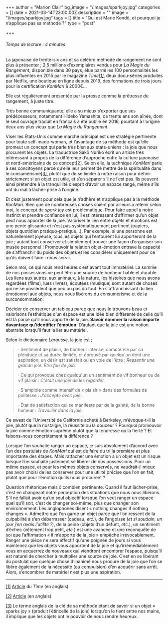 +++
author = "Marion Clair"
bg_image = "/images/sparkjoy.jpg"
categories = []
date = 2021-03-14T23:00:00Z
description = ""
image = "/images/sparkjoy.jpg"
tags = []
title = "Qui est Marie Kondō, et pourquoi je n’applique pas sa méthode ?"
type = "post"

+++
###### Temps de lecture : 4 minutes

La japonaise de trente-six ans et sa célèbre méthode de rangement ne sont plus à présenter ; 2,5 millions d’exemplaires vendus pour _La Magie du Rangement_, disponible dans 30 pays, élue parmi les 100 personnalités les plus influentes en 2015 par le magazine _Time_[_\[1\]_](#_ftn1), deux docu-séries produites par Netflix, une boutique en ligne depuis 2019, des formations de trois jours pour la certification _KonMari_ à 2000€…

Elle est régulièrement présentée par la presse comme la prêtresse du rangement, à juste titre.

Très bonne communiquante, elle a su mieux s’exporter que ses prédécesseurs, notamment Hideko Yamashita, de trente ans son aînée, dont le seul ouvrage traduit en français a été publié en 2016, pourtant à l'origine deux ans plus vieux que _La Magie du Rangement_.

Viser les États-Unis comme marché principal est une stratégie pertinente pour toute self-made-woman, et l’avantage de sa méthode est qu’elle promeut un concept qui parle très bien aux états-uniens : la joie que nous procurent les objets. La traductrice Sakō Noriko écrit un article très intéressant à propos de la différence d’approche entre la culture japonaise et nord-américaine de ce concept[\[2\]](#_ftn2). Selon elle, la technique _KonMari_ parle à ses concitoyens parce qu’elle leur permet de mettre de la spiritualité dans le consumérisme[\[3\]](#_ftn3), plutôt que de se limiter à notre raison pour définir strictement si un objet est utile, et s’en séparer s’il ne l’est pas. Ils peuvent ainsi prétendre à la tranquillité d’esprit d’avoir un espace rangé, même s’ils ont du mal à lâcher-prise à l’origine.

Et c’est justement pour cela que je n’adhère et n’applique pas à la méthode _KonMari_. Bien que de nombreuses choses soient par ailleurs à retenir selon moi, le concept de _spark joy_ est problématique. Pour faire appel à notre instinct et prendre confiance en lui, il est intéressant d’affirmer qu’un objet peut nous apporter de la joie. Valoriser le lien entre objets et émotions est une pente glissante et n’est pas systématiquement pertinent (papiers, objets quotidien pratiquo-pratique…). Par exemple, si une personne est naturellement joyeuse, tous les objets qui l’entourent lui apporteront de la joie ; autant tout conserver et simplement trouver une façon d’organiser son musée personnel ! Promouvoir la relation objet-émotion entrave la capacité de s’affranchir du poids des objets et les considérer uniquement pour ce qu’ils doivent faire : nous servir.

Selon moi, ce qui nous rend heureux est avant tout immatériel. La somme de nos possessions ne peut être une source de bonheur fiable et durable. Les liens aux autres, aux animaux, à la nature, les histoires que nous avons regardées (films), lues (livres), écoutées (musique) sont autant de choses qui ne se possèdent que peu ou pas du tout. En s'affranchissant du lien émotionnel aux objets, nous nous libérons du consumérisme et de la surconsommation.

Décider de conserver un tableau parce que nous le trouvons beau et valorisons l’esthétique d’un espace est une idée bien différente de celle qu’il est là parce qu’il nous apporte de la joie. **Savoir nommer la raison importe davantage qu’identifier l’émotion**. D’autant que la joie est une notion abstraite lorsqu’il faut la lier au matériel.

Selon le dictionnaire _Larousse,_ la joie est ;

> · Sentiment de plaisir, de bonheur intense, caractérisé par sa plénitude et sa durée limitée, et éprouvé par quelqu'un dont une aspiration, un désir est satisfait ou en voie de l'être : _Ressentir une grande joie. Être fou de joie._
>
> · Ce qui provoque chez quelqu'un un sentiment de vif bonheur ou de vif plaisir : _C'était une joie de les regarder._
>
> · S'emploie comme intensif de « plaisir » dans des formules de politesse : _J'accepte avec joie._
>
> · État de satisfaction qui se manifeste par de la gaieté, de la bonne humeur : _Travailler dans la joie._

Ce sweat de l’Université de Californie acheté à Berkeley, m’évoque-t-il la joie, plutôt que la nostalgie, la réussite ou la douceur ? Pourquoi promouvoir la joie comme émotion suprême plutôt que la tendresse ou la fierté ? Et faisons-nous concrètement la différence ?

Lorsque l’on souhaite ranger un espace, je suis absolument d’accord avec l’un des postulats de _KonMari_ qui est de faire du tri la première et plus importante des étapes. Mais rattacher une émotion à un objet est un risque lorsque l’on souhaite justement se libérer de nos possessions. Pour un même espace, et pour les mêmes objets conservés, ne vaudrait-il mieux pas avoir choisi de les conserver pour une utilité précise que l’on en fait, plutôt que pour l’émotion qu’ils nous procurent ?

Question rhétorique mais ô combien pertinente. Quand il faut lâcher-prise, c’est en changeant notre perception des situations que nous nous libérons. S’il ne fallait avoir qu’un seul objectif lorsque l’on veut ranger un espace quel qu’il soit, c’est de changer soi-même, plus que changer son environnement. Les anglophones disent « nothing changes if nothing changes ». Admettre que l’on garde un objet parce que l’on ressent de la culpabilité à s’en débarrasser (cadeau, _etc._), de l’angoisse (_et si soudain, un jour j’en avais l’utilité ?_), de la peine (objets d’un défunt, _etc._), un sentiment d’échec (vêtement trop petit, _etc._) est une avancée et une reconquête de soi que l’affirmation « il m’apporte de la joie » empêche irrévocablement. Ranger une pièce ne sera effectif qu’une poignée de jours si vous maintenez que les objets vous apportent de la joie et qu’irrémédiablement vous en acquerrez de nouveaux qui viendront encombrer l’espace, puisqu’il est naturel de chercher à multiplier une source de joie. C’est en se libérant du postulat que quelque chose d’inanimé nous procure de la joie que l’on se libère également de la nécessité (ou compulsion) d’en acquérir sans arrêt. Alors, s’encombrer de matériel n’est plus une aspiration.

***

[\[1\]](#_ftnref1) [Article](https://time.com/3822899/marie-kondo-2015-time-100/) du _Time_ (en anglais)

[\[2\]](#_ftnref2) [Article](https://www.nippon.com/en/japan-topics/g00669/sparking-joy-and-spirituality-kondo-marie-boom-highlights-decluttering-differences.html) (en anglais)

[\[3\]](#_ftnref3) Le terme anglais de la clé de sa méthode étant de savoir si un objet « sparks joy » (produit l’étincelle de la joie) lorsqu’on le tient entre nos mains, il implique que les objets ont le pouvoir de nous rendre heureux.